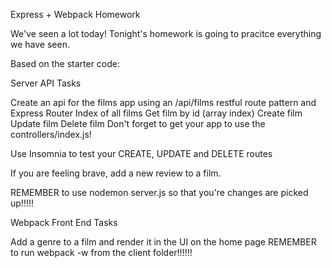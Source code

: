 Express + Webpack Homework

We've seen a lot today! Tonight's homework is going to pracitce everything we have seen.

Based on the starter code:

Server API Tasks

Create an api for the films app using an /api/films restful route pattern and Express Router
Index of all films
Get film by id (array index)
Create film
Update film
Delete film
Don't forget to get your app to use the controllers/index.js!

Use Insomnia to test your CREATE, UPDATE and DELETE routes

If you are feeling brave, add a new review to a film.

REMEMBER to use nodemon server.js so that you're changes are picked up!!!!!

Webpack Front End Tasks

Add a genre to a film and render it in the UI on the home page
REMEMBER to run webpack -w from the client folder!!!!!!